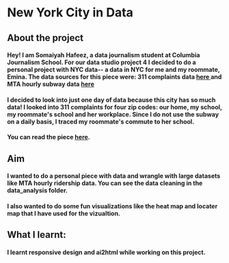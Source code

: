 # New York City in Data
## About the project
#### Hey! I am Somaiyah Hafeez, a data journalism student at Columbia Journalism School. For our data studio project 4 I decided to do a personal project with NYC data-- a data in NYC for me and my roommate, Emina. The data sources for this piece were: 311 complaints data <a href="[https://data.cityofnewyork.us/Social-Services/311-Service-Requests-from-2010-to-Present/erm2-nwe9/explore/query/SELECT%0A%20%20%60unique_key%60%2C%0A%20%20%60created_date%60%2C%0A%20%20%60closed_date%60%2C%0A%20%20%60agency%60%2C%0A%20%20%60agency_name%60%2C%0A%20%20%60complaint_type%60%2C%0A%20%20%60descriptor%60%2C%0A%20%20%60location_type%60%2C%0A%20%20%60incident_zip%60%2C%0A%20%20%60incident_address%60%2C%0A%20%20%60street_name%60%2C%0A%20%20%60cross_street_1%60%2C%0A%20%20%60cross_street_2%60%2C%0A%20%20%60intersection_street_1%60%2C%0A%20%20%60intersection_street_2%60%2C%0A%20%20%60address_type%60%2C%0A%20%20%60city%60%2C%0A%20%20%60landmark%60%2C%0A%20%20%60facility_type%60%2C%0A%20%20%60status%60%2C%0A%20%20%60due_date%60%2C%0A%20%20%60resolution_description%60%2C%0A%20%20%60resolution_action_updated_date%60%2C%0A%20%20%60community_board%60%2C%0A%20%20%60bbl%60%2C%0A%20%20%60borough%60%2C%0A%20%20%60x_coordinate_state_plane%60%2C%0A%20%20%60y_coordinate_state_plane%60%2C%0A%20%20%60open_data_channel_type%60%2C%0A%20%20%60park_facility_name%60%2C%0A%20%20%60park_borough%60%2C%0A%20%20%60vehicle_type%60%2C%0A%20%20%60taxi_company_borough%60%2C%0A%20%20%60taxi_pick_up_location%60%2C%0A%20%20%60bridge_highway_name%60%2C%0A%20%20%60bridge_highway_direction%60%2C%0A%20%20%60road_ramp%60%2C%0A%20%20%60bridge_highway_segment%60%2C%0A%20%20%60latitude%60%2C%0A%20%20%60longitude%60%2C%0A%20%20%60location%60%0AORDER%20BY%20%60created_date%60%20DESC%20NULL%20FIRST/page/filter](https://data.cityofnewyork.us/Social-Services/311-Service-Requests-from-2010-to-Present/erm2-nwe9/about_data)"> here </a> and MTA hourly subway data <a href="https://catalog.data.gov/dataset/mta-subway-hourly-ridership-beginning-2025"> here </a>
#### I decided to look into just one day of data because this city has so much data! I looked into 311 complaints for four zip codes: our home, my school, my roommate's school and her workplace. Since I do not use the subway on a daily basis, I traced my roommate's commute to her school. 
#### You can read the piece <a href="https://somaiyahhafeez.github.io/newyork_/">here</a>.
## Aim
#### I wanted to do a personal piece with data and wrangle with large datasets like MTA hourly ridership data. You can see the data cleaning in the data_analysis folder. 
#### I also wanted to do some fun visualizations like the heat map and locater map that I have used for the vizualtion. 
## What I learnt:
#### I learnt responsive design and ai2html while working on this project. 
